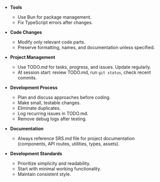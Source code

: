 - **Tools**  
  - Use Bun for package management.  
  - Fix TypeScript errors after changes.

- **Code Changes**  
  - Modify only relevant code parts.  
  - Preserve formatting, names, and documentation unless specified.  

- **Project Management**  
  - Use TODO.md for tasks, progress, and issues. Update regularly.  
  - At session start: review TODO.md, run `git status`, check recent commits.

- **Development Process**  
  - Plan and discuss approaches before coding.  
  - Make small, testable changes.  
  - Eliminate duplicates.  
  - Log recurring issues in TODO.md.
  - Remove debug logs after testing.

- **Documentation**  
  - Always reference SRS.md file for project documentation (components, API routes, utilities, types, assets).

- **Development Standards**  
  - Prioritize simplicity and readability.  
  - Start with minimal working functionality.  
  - Maintain consistent style.